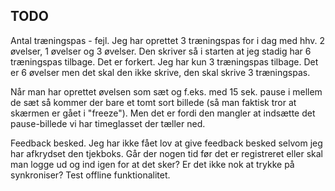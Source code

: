## TODO
Antal træningspas - fejl. Jeg har oprettet 3 træningspas for i dag med hhv. 2 øvelser, 1 øvelser og 3 øvelser. Den skriver så i starten at jeg stadig har 6 træningspas tilbage. Det er forkert. Jeg har kun 3 træningspas tilbage. Det er 6 øvelser men det skal den ikke skrive, den skal skrive 3 træningspas.

Når man har oprettet øvelsen som sæt og f.eks. med 15 sek. pause i mellem de sæt så kommer der bare et tomt sort billede (så man faktisk tror at skærmen er gået i "freeze"). Men det er fordi den mangler at indsætte det pause-billede vi har timeglasset der tæller ned.

Feedback besked. Jeg har ikke fået lov at give feedback besked selvom jeg har afkrydset den tjekboks. Går der nogen tid før det er registreret eller skal man logge ud og ind igen for at det sker? Er det ikke nok at trykke på synkroniser?
    Test offline funktionalitet.
